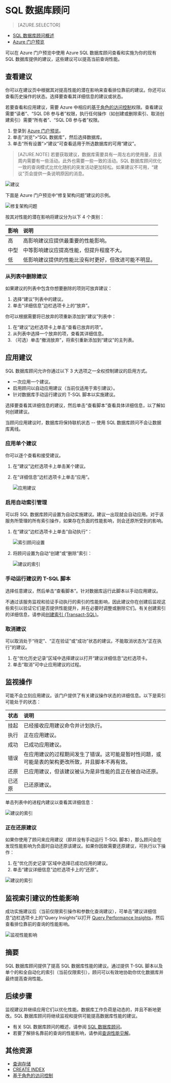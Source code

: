 <properties 
   pageTitle="使用 Azure 门户预览的 Azure SQL 数据库顾问 | Microsoft Azure" 
   description="可以在 Azure 门户预览中使用 Azure SQL 数据库顾问查看和实施为你的现有 SQL 数据库提供的建议，这些建议可以提高当前查询性能。" 
   services="sql-database" 
   documentationCenter="" 
   authors="stevestein" 
   manager="jhubbard" 
   editor="monicar"/>

<tags
   ms.service="sql-database"
   ms.date="06/22/2016"
   wacn.date="08/15/2016"/>

# SQL 数据库顾问

> [AZURE.SELECTOR]
- [SQL 数据库顾问概述](/documentation/articles/sql-database-advisor/)
- [Azure 门户预览](/documentation/articles/sql-database-advisor-portal/)

可以在 Azure 门户预览中使用 Azure SQL 数据库顾问查看和实施为你的现有 SQL 数据库提供的建议，这些建议可以提高当前查询性能。

## 查看建议

你可以在建议页中根据其对提高性能的潜在影响来查看排位靠前的建议。你还可以查看历史操作的状态。选择要查看其详细信息的建议或状态。

若要查看和应用建议，需要 Azure 中相应的[基于角色的访问控制](/documentation/articles/role-based-access-control-configure/)权限。查看建议需要“读者”、“SQL DB 参与者”权限，执行任何操作（如创建或删除索引、取消创建索引）需要“所有者”、“SQL DB 参与者”权限。

1. 登录到 [Azure 门户预览](https://portal.azure.cn/)。
2. 单击“浏览”>“SQL 数据库”，然后选择数据库。
5. 单击“所有设置”>“建议”可查看适用于所选数据库的可用“建议”。

> [AZURE.NOTE] 若要获取建议，数据库需要具有一周左右的使用量，且该周内需要有一些活动。此外也需要一些一致的活动。SQL 数据库顾问优化一致的查询模式比优化随机的突发活动更加轻松。如果建议不可用，“建议”页会提供一条说明原因的消息。

![建议](./media/sql-database-advisor-portal/recommendations.png)

下面是 Azure 门户预览中“修复架构问题”建议的示例。

![修复架构问题](./media/sql-database-advisor-portal/sql-database-advisor-schema-issue.png)

按其对性能的潜在影响将建议分为以下 4 个类别：

| 影响 | 说明 |
| :--- | :--- |
| 高 | 高影响建议应提供最重要的性能影响。 |
| 中型 | 中等影响建议应提高性能，但提升程度不大。 |
| 低 | 低影响建议提供的性能比没有时更好，但改进可能不明显。 


### 从列表中删除建议

如果建议的列表中包含你想要删除的项则可放弃建议：

1. 选择“建议”列表中的建议。
2. 单击“详细信息”边栏选项卡上的“放弃”。


你可以根据需要将已放弃的项重新添加到“建议”列表中：

1. 在“建议”边栏选项卡上单击“查看已放弃的项”。
1. 从列表中选择一个放弃的项，查看其详细信息。
1. （可选）单击“撤消放弃”，将索引重新添加到“建议”的主列表。



## 应用建议

SQL 数据库顾问允许你通过以下 3 大选项之一全权控制建议的启用方式。

- 一次应用一个建议。
- 启用顾问以自动应用建议（当前仅适用于索引建议）。
- 针对数据库手动运行建议的 T-SQL 脚本以实施建议。

选择要查看其详细信息的建议，然后单击“查看脚本”查看具体详细信息，以了解如何创建建议。

当顾问应用建议时，数据库将保持联机状态 -- 使用 SQL 数据库顾问不会让数据库离线。

### 应用单个建议

你可以逐个查看和接受建议。

1. 在“建议”边栏选项卡上单击某个建议。
2. 在“详细信息”边栏选项卡上单击“应用”。

    ![应用建议](./media/sql-database-advisor-portal/apply.png)

### 启用自动索引管理

可以将 SQL 数据库顾问设置为自动实施建议。建议一出现就会自动应用。对于该服务所管理的所有索引操作，如果存在负面的性能影响，则会还原所受到的影响。

1. 在“建议”边栏选项卡上单击“自动执行”：

    ![索引顾问设置](./media/sql-database-advisor-portal/settings.png)

2. 将顾问设置为自动“创建”或“删除”索引：

    ![建议的索引](./media/sql-database-advisor-portal/automation.png)


### 手动运行建议的 T-SQL 脚本

选择任意建议，然后单击“查看脚本”。针对数据库运行此脚本以手动应用建议。

不通过该服务监视和验证手动执行的索引的性能影响，因此建议你在创建后监视这些索引以验证它们是否提供性能提升，并在必要时调整或删除它们。有关创建索引的详细信息，请参阅[创建索引 (Transact-SQL)](https://msdn.microsoft.com/zh-cn/library/ms188783.aspx)。


### 取消建议

可以取消处于“待定”、“正在验证”或“成功”状态的建议。不能取消状态为“正在执行”的建议。

1. 在“优化历史记录”区域中选择建议以打开“建议详细信息”边栏选项卡。
2. 单击“取消”可中止应用建议的过程。



## 监视操作

可能不会立刻应用建议。该门户提供了有关建议操作状态的详细信息。以下是索引可能处于的状态：

| 状态 | 说明 |
| :--- | :--- |
| 挂起 | 已经接收应用建议命令并计划执行。 |
| 执行 | 正在应用建议。 |
| 成功 | 已成功应用建议。 |
| 错误 | 在应用建议的过程期间发生了错误。这可能是暂时性问题，或可能是表的架构更改所致，并且脚本不再有效。 |
| 还原 | 已应用建议，但该建议被认为是非性能的且正在被自动还原。 |
| 已还原 | 已还原建议。 |

单击列表中的进程内建议以查看其详细信息：

![建议的索引](./media/sql-database-advisor-portal/operations.png)


### 正在还原建议

如果你使用了顾问来应用建议（即并没有手动运行 T-SQL 脚本），那么顾问会在发现性能影响为负面时自动还原该建议。如果你因故需要还原建议，可执行以下操作：


1. 在“优化历史记录”区域中选择已成功应用的建议。
2. 单击“建议详细信息”边栏选项卡上的“还原”。

![建议的索引](./media/sql-database-advisor-portal/details.png)


## 监视索引建议的性能影响

成功实施建议后（当前仅限索引操作和参数化查询建议），可单击“建议详细信息”边栏选项卡上的“Query Insights”以打开 [Query Performance Insights](/documentation/articles/sql-database-query-performance/)，然后查看排位靠前的查询的性能影响。

![监视性能影响](./media/sql-database-advisor-portal/query-insights.png)



## 摘要

SQL 数据库顾问提供了提高 SQL 数据库性能的建议。通过提供 T-SQL 脚本以及单个的和全自动化的索引（当前仅限索引），顾问可以有效地协助你优化数据库并最终提高查询性能。



## 后续步骤

监视建议并继续应用它们以优化性能。数据库工作负荷是动态的，并且不断地更改。SQL 数据库顾问将继续监视和提供可能提高数据库性能的建议。

 - 有关 SQL 数据库顾问的概述，请参阅 [SQL 数据库顾问](/documentation/articles/sql-database-advisor/)。
 - 若要了解排名靠前的查询的性能影响，请参阅[查询性能见解](/documentation/articles/sql-database-query-performance/)。

## 其他资源

- [查询存储](https://msdn.microsoft.com/zh-cn/library/dn817826.aspx)
- [CREATE INDEX](https://msdn.microsoft.com/zh-cn/library/ms188783.aspx)
- [基于角色的访问控制](/documentation/articles/role-based-access-control-configure/)

<!---HONumber=Mooncake_0808_2016-->